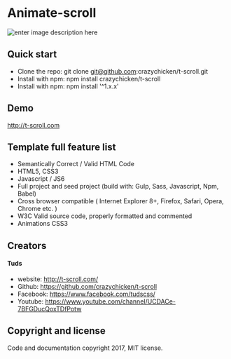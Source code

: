 # Animate-scroll

![enter image description here](http://t-scroll.com/theme/images/about.png)

## Quick start
* Clone the repo: git clone git@github.com:crazychicken/t-scroll.git
* Install with npm: npm install crazychicken/t-scroll
* Install with npm: npm install '^1.x.x'

## Demo
http://t-scroll.com

## Template full feature list

* Semantically Correct / Valid HTML Code
* HTML5, CSS3
* Javascript / JS6
* Full project and seed project (build with: Gulp, Sass, Javascript, Npm, Babel)
* Cross browser compatible ( Internet Explorer 8+, Firefox, Safari, Opera, Chrome etc. )
* W3C Valid source code, properly formatted and commented
* Animations CSS3

## Creators

#### Tuds
* website:  http://t-scroll.com/
* Github:   https://github.com/crazychicken/t-scroll
* Facebook: https://www.facebook.com/tudscss/
* Youtube:  https://www.youtube.com/channel/UCDACe-7BFGDucQoxTDfPotw

## Copyright and license

Code and documentation copyright 2017, MIT license.
